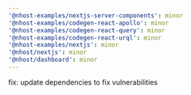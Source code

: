 ```yaml
---
'@nhost-examples/nextjs-server-components': minor
'@nhost-examples/codegen-react-apollo': minor
'@nhost-examples/codegen-react-query': minor
'@nhost-examples/codegen-react-urql': minor
'@nhost-examples/nextjs': minor
'@nhost/nextjs': minor
'@nhost/dashboard': minor
---
```


fix: update dependencies to fix vulnerabilities
